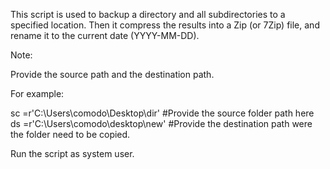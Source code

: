 This script is used to backup a directory and all subdirectories to a specified location. Then it compress the results into a Zip (or 7Zip) file, and rename it to the current date (YYYY-MM-DD). 

Note:

Provide the source path and the destination path.

For example:

sc =r'C:\Users\comodo\Desktop\dir'          #Provide the source folder path here    
ds =r'C:\Users\comodo\desktop\new'        #Provide the destination path were the folder need to be copied.

Run the script as system user.
